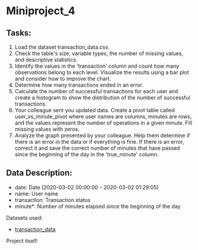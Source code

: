 # Miniproject_4

## Tasks:

1. Load the dataset transaction_data.csv.
2. Check the table's size, variable types, the number of missing values, and descriptive statistics.
3. Identify the values in the 'transaction' column and count how many observations belong to each level. Visualize the results using a bar plot and consider how to improve the chart.
4. Determine how many transactions ended in an error.
5. Calculate the number of successful transactions for each user and create a histogram to show the distribution of the number of successful transactions.
6. Your colleague sent you updated data. Create a pivot table called user_vs_minute_pivot where user names are columns, minutes are rows, and the values represent the number of operations in a given minute. Fill missing values with zeros.
7. Analyze the graph presented by your colleague. Help them determine if there is an error in the data or if everything is fine. If there is an error, correct it and save the correct number of minutes that have passed since the beginning of the day in the 'true_minute' column.

## Data Description:

- date: Date (2020-03-02 00:00:00 – 2020-03-02 01:29:05)
- name: User name
- transaction: Transaction status
- minute*: Number of minutes elapsed since the beginning of the day

Datasets used:

- [transaction_data](https://github.com/Horiz0nT/Miniproject_4/blob/main/transaction_data.csv)

Project itself:

